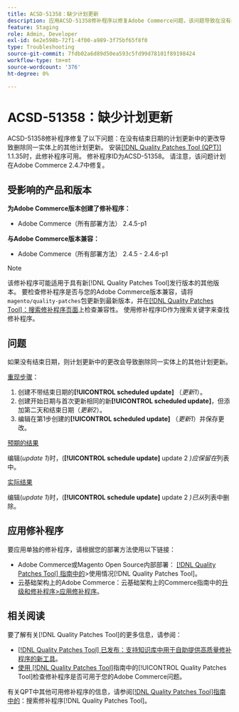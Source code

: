 ```yaml
---
title: ACSD-51358：缺少计划更新
description: 应用ACSD-51358修补程序以修复Adobe Commerce问题，该问题导致在没有结束日期的情况下对计划更新所做的更改删除同一实体上的其他计划更新。
feature: Staging
role: Admin, Developer
exl-id: 6e2e598b-72f1-4f00-a989-3f75bf65f8f0
type: Troubleshooting
source-git-commit: 7fdb02a6d89d50ea593c5fd99d78101f89198424
workflow-type: tm+mt
source-wordcount: '376'
ht-degree: 0%

---
```


# ACSD-51358：缺少计划更新

ACSD-51358修补程序修复了以下问题：在没有结束日期的计划更新中的更改导致删除同一实体上的其他计划更新。 安装[[!DNL Quality Patches Tool (QPT)]](https://experienceleague.adobe.com/zh-hans/docs/commerce-operations/tools/quality-patches-tool/quality-patches-tool-to-self-serve-quality-patches) 1.1.35时，此修补程序可用。 修补程序ID为ACSD-51358。 请注意，该问题计划在Adobe Commerce 2.4.7中修复。

## 受影响的产品和版本

**为Adobe Commerce版本创建了修补程序：**

* Adobe Commerce（所有部署方法） 2.4.5-p1

**与Adobe Commerce版本兼容：**

* Adobe Commerce（所有部署方法） 2.4.5 - 2.4.6-p1

>[!NOTE]
>
>该修补程序可能适用于具有新[!DNL Quality Patches Tool]发行版本的其他版本。 要检查修补程序是否与您的Adobe Commerce版本兼容，请将`magento/quality-patches`包更新到最新版本，并在[[!DNL Quality Patches Tool]：搜索修补程序页面](https://experienceleague.adobe.com/tools/commerce-quality-patches/index.html?lang=zh-Hans)上检查兼容性。 使用修补程序ID作为搜索关键字来查找修补程序。

## 问题

如果没有结束日期，则计划更新中的更改会导致删除同一实体上的其他计划更新。

<u>重现步骤</u>：

1. 创建不带结束日期的&#x200B;**[!UICONTROL scheduled update]** （*更新1*）。
1. 创建开始日期与首次更新相同的新&#x200B;**[!UICONTROL scheduled update]**，但添加第二天和结束日期（*更新2*）。
1. 编辑在第1步创建的&#x200B;**[!UICONTROL scheduled update]** （*更新1*）并保存更改。

<u>预期的结果</u>

编辑(*update 1*)时，(**[!UICONTROL schedule update]** update 2 *)应保留在*&#x200B;列表中。

<u>实际结果</u>

编辑(*update 1*)时，(**[!UICONTROL schedule update]** update 2 *)已从*&#x200B;列表中删除。

## 应用修补程序

要应用单独的修补程序，请根据您的部署方法使用以下链接：

* Adobe Commerce或Magento Open Source内部部署： [[!DNL Quality Patches Tool] 指南中的](/help/tools/quality-patches-tool/usage.md)>使用情况[!DNL Quality Patches Tool]。
* 云基础架构上的Adobe Commerce：云基础架构上的Commerce指南中的[升级和修补程序>应用修补程序](https://experienceleague.adobe.com/docs/commerce-cloud-service/user-guide/develop/upgrade/apply-patches.html?lang=zh-Hans)。

## 相关阅读

要了解有关[!DNL Quality Patches Tool]的更多信息，请参阅：

* [[!DNL Quality Patches Tool] 已发布：支持知识库中用于自助提供高质量修补程序的新工具](https://experienceleague.adobe.com/zh-hans/docs/commerce-operations/tools/quality-patches-tool/quality-patches-tool-to-self-serve-quality-patches)。
* [使用 [!DNL Quality Patches Tool]](/help/tools/quality-patches-tool/patches-available-in-qpt/check-patch-for-magento-issue-with-magento-quality-patches.md)指南中的[!UICONTROL Quality Patches Tool]检查修补程序是否可用于您的Adobe Commerce问题。


有关QPT中其他可用修补程序的信息，请参阅[[!DNL Quality Patches Tool]指南中的](<https://experienceleague.adobe.com/tools/commerce-quality-patches/index.html?lang=zh-Hans>)：搜索修补程序[!DNL Quality Patches Tool]。
